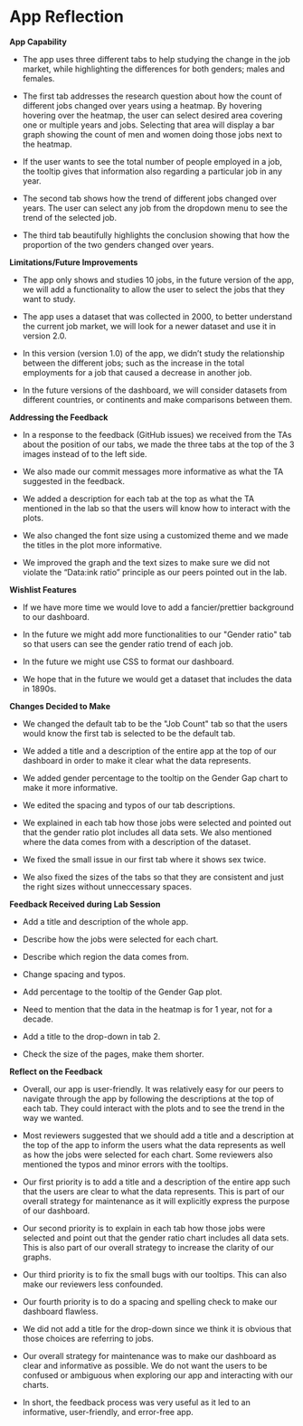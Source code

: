 App Reflection
================


**App Capability**

- The app uses three different tabs to help studying the change in the job market, while highlighting the differences for both genders; males and females.

- The first tab addresses the research question about how the count of different jobs changed over years using a heatmap. By hovering hovering over the heatmap, the user can select desired area covering one or multiple years and jobs. Selecting that area will display a bar graph showing the count of men and women doing those jobs next to the heatmap.   

- If the user wants to see the total number of people employed in a job, the tooltip gives that information also regarding a particular job in any year.   

- The second tab shows how the trend of different jobs changed over years. The user can select any job from the dropdown menu to see the trend of the selected job.   

- The third tab beautifully highlights the conclusion showing that how the proportion of the two genders changed over years.


**Limitations/Future Improvements**   

- The app only shows and studies 10 jobs, in the future version of the app, we will add a functionality to allow the user to select the jobs that they want to study.  

- The app uses a dataset that was collected in 2000, to better understand the current job market, we will look for a newer dataset and use it in version 2.0.  

- In this version (version 1.0) of the app, we didn’t study the relationship between the different jobs; such as the increase in the total employments for a job that caused a decrease in another job.

- In the future versions of the dashboard, we will consider datasets from different countries, or continents and make comparisons between them. 


**Addressing the Feedback**

- In a response to the feedback (GitHub issues) we received from the TAs about the position of our tabs, we made the three tabs at the top of the 3 images instead of to the left side.   

- We also made our commit messages more informative as what the TA suggested in the feedback. 

- We added a description for each tab at the top as what the TA mentioned in the lab so that the users will know how to interact with the plots. 

- We also changed the font size using a customized theme and we made the titles in the plot more informative. 

- We improved the graph and the text sizes to make sure we did not violate the “Data:ink ratio” principle as our peers pointed out in the lab.

**Wishlist Features**

- If we have more time we would love to add a fancier/prettier background to our dashboard.

- In the future we might add more functionalities to our "Gender ratio" tab so that users can see the gender ratio trend of each job. 

- In the future we might use CSS to format our dashboard.

- We hope that in the future we would get a dataset that includes the data in 1890s. 


**Changes Decided to Make**

- We changed the default tab to be the "Job Count" tab so that the users would know the first tab is selected to be the default tab. 

- We added a title and a description of the entire app at the top of our dashboard in order to make it clear what the data represents.

- We added gender percentage to the tooltip on the Gender Gap chart to make it more informative. 

- We edited the spacing and typos of our tab descriptions.

- We explained in each tab how those jobs were selected and pointed out that the gender ratio plot includes all data sets. We also mentioned where the data comes from with a description of the dataset. 

- We fixed the small issue in our first tab where it shows sex twice. 

- We also fixed the sizes of the tabs so that they are consistent and just the right sizes without unneccessary spaces. 


**Feedback Received during Lab Session**

- Add a title and description of the whole app.

- Describe how the jobs were selected for each chart.

- Describe which region the data comes from.

- Change spacing and typos.

- Add percentage to the tooltip of the Gender Gap plot.

- Need to mention that the data in the heatmap is for 1 year, not for a decade. 

- Add a title to the drop-down in tab 2.

- Check the size of the pages, make them shorter.


**Reflect on the Feedback**

- Overall, our app is user-friendly. It was relatively easy for our peers to navigate through the app by following the descriptions at the top of each tab. They could interact with the plots and to see the trend in the way we wanted. 

- Most reviewers suggested that we should add a title and a description at the top of the app to inform the users what the data represents as well as how the jobs were selected for each chart. Some reviewers also mentioned the typos and minor errors with the tooltips.  

- Our first priority is to add a title and a description of the entire app such that the users are clear to what the data represents. This is part of our overall strategy for maintenance as it will explicitly express the purpose of our dashboard. 

- Our second priority is to explain in each tab how those jobs were selected and point out that the gender ratio chart includes all data sets. This is also part of our overall strategy to increase the clarity of our graphs. 

- Our third priority is to fix the small bugs with our tooltips. This can also make our reviewers less confounded. 

- Our fourth priority is to do a spacing and spelling check to make our dashboard flawless.

- We did not add a title for the drop-down since we think it is obvious that those choices are referring to jobs. 

- Our overall strategy for maintenance was to make our dashboard as clear and informative as possible. We do not want the users to be confused or ambiguous when exploring our app and interacting with our charts. 

- In short, the feedback process was very useful as it led to an informative, user-friendly, and error-free app. 